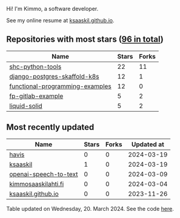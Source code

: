 Hi! I'm Kimmo, a software developer.

See my online resume at [ksaaskil.github.io](https://ksaaskil.github.io).

<!-- repositories starts -->

## Repositories with most stars ([96 in total](https://github.com/ksaaskil?tab=repositories))
| Name        | Stars           | Forks  |
| ------------- |-------------| -----|
|[shc-python-tools](https://github.com/ksaaskil/shc-python-tools)|22|11
|[django-postgres-skaffold-k8s](https://github.com/ksaaskil/django-postgres-skaffold-k8s)|12|1
|[functional-programming-examples](https://github.com/ksaaskil/functional-programming-examples)|12|0
|[fp-gitlab-example](https://github.com/ksaaskil/fp-gitlab-example)|5|2
|[liquid-solid](https://github.com/ksaaskil/liquid-solid)|5|2

<!-- repositories ends -->
<!-- recent_repositories starts -->

## Most recently updated
| Name        | Stars           | Forks  | Updated at
| ------------- |-------------| -----|-----|
|[havis](https://github.com/ksaaskil/havis)|0|0|2024-03-19
|[ksaaskil](https://github.com/ksaaskil/ksaaskil)|1|0|2024-03-19
|[openai-speech-to-text](https://github.com/ksaaskil/openai-speech-to-text)|0|0|2024-03-09
|[kimmosaaskilahti.fi](https://github.com/ksaaskil/kimmosaaskilahti.fi)|0|0|2024-03-04
|[ksaaskil.github.io](https://github.com/ksaaskil/ksaaskil.github.io)|0|0|2023-11-26

<!-- recent_repositories ends -->
<!-- updated_at starts -->
Table updated on Wednesday, 20. March 2024. See the code [here](https://github.com/ksaaskil/ksaaskil).
<!-- updated_at ends -->
